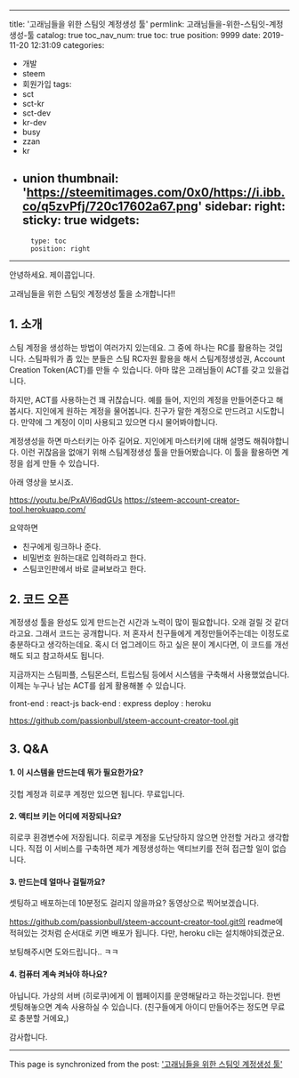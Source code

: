 
---
title: '고래님들을 위한 스팀잇 계정생성 툴'
permlink: 고래님들을-위한-스팀잇-계정생성-툴
catalog: true
toc_nav_num: true
toc: true
position: 9999
date: 2019-11-20 12:31:09
categories:
- 개발
- steem
- 회원가입
tags:
- sct
- sct-kr
- sct-dev
- kr-dev
- busy
- zzan
- kr
- union
thumbnail: 'https://steemitimages.com/0x0/https://i.ibb.co/q5zvPfj/720c17602a67.png'
sidebar:
    right:
        sticky: true
widgets:
    -
        type: toc
        position: right
---


안녕하세요. 제이콥입니다.

고래님들을 위한 스팀잇 계정생성 툴을 소개합니다!!

## 1. 소개

스팀 계정을 생성하는 방법이 여러가지 있는데요. 그 중에 하나는 RC를 활용하는 것입니다. 스팀파워가 좀 있는 분들은 스팀 RC자원 활용을 해서 스팀계정생성권, Account Creation Token(ACT)를 만들 수 있습니다. 아마 많은 고래님들이 ACT를 갖고 있을겁니다.

하지만, ACT를 사용하는건 꽤 귀찮습니다. 예를 들어, 지인의 계정을 만들어준다고 해봅시다. 지인에게 원하는 계정을 물어봅니다. 친구가 말한 계정으로 만드려고 시도합니다. 만약에 그 계정이 이미 사용되고 있으면 다시 물어봐야합니다. 

계정생성을 하면 마스터키는 아주 길어요. 지인에게 마스터키에 대해 설명도 해줘야합니다. 이런 귀찮음을 없애기 위해 스팀계정생성 툴을 만들어봤습니다. 이 툴을 활용하면 계정을 쉽게 만들 수 있습니다.

아래 영상을 보시죠.

https://youtu.be/PxAVl6qdGUs
https://steem-account-creator-tool.herokuapp.com/

요약하면

* 친구에게 링크하나 준다.
* 비밀번호 원하는대로 입력하라고 한다.
* 스팀코인판에서 바로 글써보라고 한다.


## 2. 코드 오픈

계정생성 툴을 완성도 있게 만드는건 시간과 노력이 많이 필요합니다. 오래 걸릴 것 같더라고요. 그래서 코드는 공개합니다. 저 혼자서 친구들에게 계정만들어주는데는 이정도로 충분하다고 생각하는데요. 혹시 더 업그레이드 하고 싶은 분이 계시다면, 이 코드를 개선해도 되고 참고하셔도 됩니다. 

지금까지는 스팀피플, 스팀몬스터, 트립스팀 등에서 시스템을 구축해서 사용했었습니다. 이제는 누구나 남는 ACT를 쉽게 활용해볼 수 있습니다.

front-end : react-js
back-end : express
deploy : heroku


https://github.com/passionbull/steem-account-creator-tool.git


## 3. Q&A
#### 1. 이 시스템을 만드는데 뭐가 필요한가요?

깃헙 계정과 히로쿠 계정만 있으면 됩니다. 무료입니다.

#### 2. 액티브 키는 어디에 저장되나요?

히로쿠 횐경변수에 저장됩니다. 히로쿠 계정을 도난당하지 않으면 안전할 거라고 생각합니다. 직접 이 서비스를 구축하면 제가 계정생성하는 액티브키를 전혀 접근할 일이 없습니다.

#### 3. 만드는데 얼마나 걸릴까요?

셋팅하고 배포하는데 10분정도 걸리지 않을까요? 동영상으로 찍어보겠습니다.

https://github.com/passionbull/steem-account-creator-tool.git의 readme에 적혀있는 것처럼 순서대로 키면 배포가 됩니다. 다만, heroku cli는 설치해야되겠군요.

보팅해주시면 도와드립니다.. ㅋㅋ

#### 4. 컴퓨터 계속 켜놔야 하나요?

아닙니다. 가상의 서버 (히로쿠)에게 이 웹페이지를 운영해달라고 하는것입니다. 한번 셋팅해놓으면 계속 사용하실 수 있습니다. (친구들에게 아이디 만들어주는 정도면 무료로 충분할 거에요,)

감사합니다.

- - -

This page is synchronized from the post: ['고래님들을 위한 스팀잇 계정생성 툴'](https://steempeak.com/@jacobyu/6naoqe)

